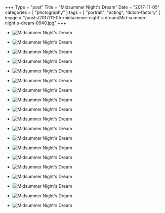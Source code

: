 +++
Type = "post"
Title = "Midsummer Night's Dream"
Date = "2017-11-05"
categories = [ "photography" ]
tags = [
    "portrait",
    "acting",
    "dutch-factory"
]
image = "/posts/2017/11-05-midsummer-night's-dream/Mid-summer-night's-dream-0940.jpg"
+++

* ![Midsummer Night's Dream](/posts/2017/11-05-midsummer-night's-dream/Mid-summer-night's-dream-0940.jpg)

<!--more-->

* ![Midsummer Night's Dream](/posts/2017/11-05-midsummer-night's-dream/Mid-summer-night's-dream-0920.jpg)

* ![Midsummer Night's Dream](/posts/2017/11-05-midsummer-night's-dream/Mid-summer-night's-dream-0949.jpg)

* ![Midsummer Night's Dream](/posts/2017/11-05-midsummer-night's-dream/Mid-summer-night's-dream-0952.jpg)

* ![Midsummer Night's Dream](/posts/2017/11-05-midsummer-night's-dream/Mid-summer-night's-dream-0958.jpg)

* ![Midsummer Night's Dream](/posts/2017/11-05-midsummer-night's-dream/Mid-summer-night's-dream-0965.jpg)

* ![Midsummer Night's Dream](/posts/2017/11-05-midsummer-night's-dream/Mid-summer-night's-dream-0970.jpg)

* ![Midsummer Night's Dream](/posts/2017/11-05-midsummer-night's-dream/Mid-summer-night's-dream-0971.jpg)

* ![Midsummer Night's Dream](/posts/2017/11-05-midsummer-night's-dream/Mid-summer-night's-dream-0990.jpg)

* ![Midsummer Night's Dream](/posts/2017/11-05-midsummer-night's-dream/Mid-summer-night's-dream-0991.jpg)

* ![Midsummer Night's Dream](/posts/2017/11-05-midsummer-night's-dream/Mid-summer-night's-dream-0999.jpg)

* ![Midsummer Night's Dream](/posts/2017/11-05-midsummer-night's-dream/Mid-summer-night's-dream-0006.jpg)

* ![Midsummer Night's Dream](/posts/2017/11-05-midsummer-night's-dream/Mid-summer-night's-dream-0004.jpg)

* ![Midsummer Night's Dream](/posts/2017/11-05-midsummer-night's-dream/Mid-summer-night's-dream-0040.jpg)

* ![Midsummer Night's Dream](/posts/2017/11-05-midsummer-night's-dream/Mid-summer-night's-dream-0040.jpg)

* ![Midsummer Night's Dream](/posts/2017/11-05-midsummer-night's-dream/Mid-summer-night's-dream-0057.jpg)

* ![Midsummer Night's Dream](/posts/2017/11-05-midsummer-night's-dream/Mid-summer-night's-dream-0063.jpg)

* ![Midsummer Night's Dream](/posts/2017/11-05-midsummer-night's-dream/Mid-summer-night's-dream-0073.jpg)

* ![Midsummer Night's Dream](/posts/2017/11-05-midsummer-night's-dream/Mid-summer-night's-dream-0089.jpg)
